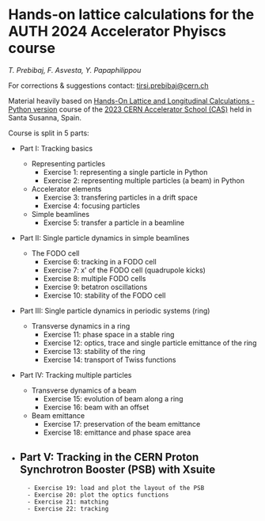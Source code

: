 # Hands-on lattice calculations for the AUTH 2024 Accelerator Phyiscs course
*T. Prebibaj, F. Asvesta, Y. Papaphilippou*

For corrections & suggestions contact: [tirsi.prebibaj@cern.ch](mailto:tirsi.prebibaj@cern.ch)

Material heavily based on [Hands-On Lattice and Longitudinal Calculations - Python version](https://github.com/cerncas/hands-on-lattice-exercises) course of the [2023 CERN Accelerator School (CAS)](https://indico.cern.ch/event/1226773/) held in Santa Susanna, Spain.

Course is split in 5 parts:

- Part I: Tracking basics
    - Representing particles
        - Exercise 1: representing a single particle in Python
        - Exercise 2: representing multiple particles (a beam) in Python
    - Accelerator elements
        - Exercise 3: transfering particles in a drift space
        - Exercise 4: focusing particles 
    - Simple beamlines
        - Exercise 5: transfer a particle in a beamline

- Part II: Single particle dynamics in simple beamlines
    - The FODO cell
        - Exercise 6: tracking in a FODO cell
        - Exercise 7: x' of the FODO cell (quadrupole kicks)
        - Exercise 8: multiple FODO cells
        - Exercise 9: betatron oscillations
        - Exercise 10: stability of the FODO cell

- Part III: Single particle dynamics in periodic systems (ring)
    - Transverse dynamics in a ring
        - Exercise 11: phase space in a stable ring
        - Exercise 12: optics, trace and single particle emittance of the ring
        - Exercise 13: stability of the ring
        - Exercise 14: transport of Twiss functions

- Part IV: Tracking multiple particles
    - Transverse dynamics of a beam
        - Exercise 15: evolution of beam along a ring
        - Exercise 16: beam with an offset 
    - Beam emittance
        - Exercise 17: preservation of the beam emittance
        - Exercise 18: emittance and phase space area

- Part V: Tracking in the CERN Proton Synchrotron Booster (PSB) with Xsuite
    - 
        - Exercise 19: load and plot the layout of the PSB
        - Exercise 20: plot the optics functions
        - Exercise 21: matching
        - Exercise 22: tracking
